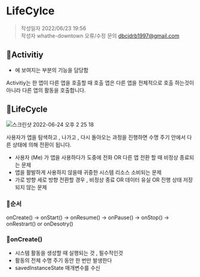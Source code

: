 # LifeCylce
> 작성일자 2022/06/23 19:56</br>
> 작성자 whathe-downtown
> 오류/수정 문의 dbcjdrb1997@gmail.com
## 🍎Activitiy
- 에 보여지는 부분의 기능을 담당함
<p>Activitiy는 한 앱이 다른 앱을 호출할 때 호출 앱은 다른 앱을 전체적으로 호출 하는것이 아니라 다른 앱의 활동을 호출합니다.</p>

## 🍎LifeCycle
![스크린샷 2022-06-24 오후 2 25 18](https://user-images.githubusercontent.com/70245821/175468174-ef797a1f-4ae1-40a6-aea6-0a74fba7ab4a.png)

사용자가 앱을 탐색하고 , 나가고 , 다시 돌아오는 과정을 진행하면 수명 주기 안에서 다른 상태에 의해 전환이 됩니다. 
- 사용자 (Me) 가 앱을 사용하다가 도중에 전화 OR 다른 앱 전환 할 때 비정상 종료되는 문제
- 앱을 활발하게 사용하지 않을때 귀중한 시스템 리소스 소비되는 문제
- 가로 방향 세로 방향 전환할 경우 , 비정상 종료 OR 데이터 유실 OR 진행 상태 저장되지 않는 문제 

### 🍏순서 
onCreate() -> onStart() -> onResume() -> onPause() -> onStop() -> onRestrart() or onDesotry()<br>

### 🍏onCreate()
- 시스템 활동을 생성할 때 실행되는 것 , 필수적인것
- 활동의 전체 수명 주기 동안 한 번만 발생한다
- savedInstanceState 매개변수를 수신 
